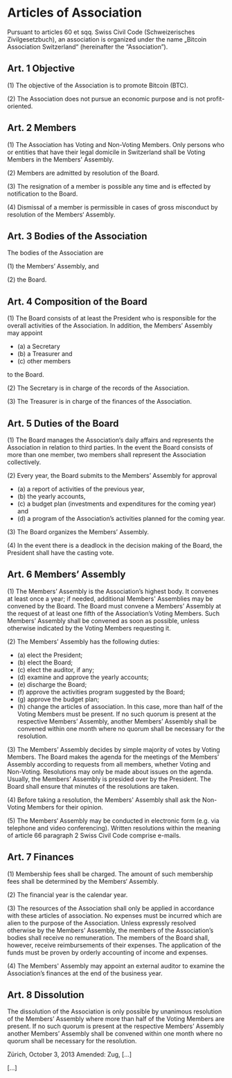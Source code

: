 # Articles of Association

Pursuant to articles 60 et sqq. Swiss Civil Code (Schweizerisches Zivilgesetzbuch), an association is
organized under the name „Bitcoin Association Switzerland“ (hereinafter the “Association”).

## Art. 1 Objective

(1) The objective of the Association is to promote Bitcoin (BTC).

(2) The Association does not pursue an economic purpose and is not profit-oriented. 

## Art. 2 Members

(1) The Association has Voting and Non-Voting Members. Only persons who or
entities that have their legal domicile in Switzerland shall be Voting
Members in the Members' Assembly.

(2) Members are admitted by resolution of the Board.

(3) The resignation of a member is possible any time and is effected by
notification to the Board.

(4) Dismissal of a member is permissible in cases of gross misconduct by
resolution of the Members‘ Assembly.

## Art. 3 Bodies of the Association

The bodies of the Association are

(1) the Members’ Assembly, and

(2) the Board.

## Art. 4 Composition of the Board

(1) The Board consists of at least the President who is responsible for the overall 
activities of the Association. In addition, the Members’ Assembly may appoint

* (a) a Secretary
* (b) a Treasurer and
* (c) other members

to the Board.

(2) The Secretary is in charge of the records of the Association. 

(3) The Treasurer is in charge of the finances of the Association.

## Art. 5 Duties of the Board

(1) The Board manages the Association‘s daily affairs and represents the
Association in relation to third parties. In the event the Board consists of more than
one member, two members shall represent the Association collectively.

(2) Every year, the Board submits to the Members’ Assembly for approval

* (a) a report of activities of the previous year,
* (b) the yearly accounts,
* (c) a budget plan (investments and expenditures for the coming year) and
* (d) a program of the Association’s activities planned for the coming
year.

(3) The Board organizes the Members’ Assembly.

(4) In the event there is a deadlock in the decision making of the Board, the
President shall have the casting vote.

## Art. 6 Members’ Assembly

(1) The Members’ Assembly is the Association’s highest body. It convenes at
least once a year; if needed, additional Members' Assemblies may be
convened by the Board. The Board must convene a Members’ Assembly
at the request of at least one fifth of the Association’s Voting Members. Such
Members’ Assembly shall be convened as soon as possible, unless
otherwise indicated by the Voting Members requesting it.

(2) The Members’ Assembly has the following duties:

* (a) elect the President;
* (b) elect the Board;
* (c) elect the auditor, if any;
* (d) examine and approve the yearly accounts;
* (e) discharge the Board;
* (f) approve the activities program suggested by the Board;
* (g) approve the budget plan;
* (h) change the articles of association. In this case, more than half of the Voting Members
must be present. If no such quorum is present at the respective
Members’ Assembly, another Members’ Assembly shall be
convened within one month where no quorum shall be necessary
for the resolution.

(3) The Members’ Assembly decides by simple majority of votes by Voting
Members. The Board makes the agenda for the meetings of the Members’
Assembly according to requests from all members, whether Voting and Non-Voting. Resolutions may only
be made about issues on the agenda. Usually, the Members’ Assembly is
presided over by the President. The Board shall ensure that minutes of the resolutions are taken.

(4) Before taking a resolution, the Members' Assembly shall ask the Non-Voting
Members for their opinion.

(5) The Members‘ Assembly may be conducted in electronic form (e.g. via
telephone and video conferencing). Written resolutions
within the meaning of article 66 paragraph 2 Swiss Civil Code comprise e-mails.

## Art. 7 Finances

(1) Membership fees shall be charged. The amount of such membership fees
shall be determined by the Members‘ Assembly.

(2) The financial year is the calendar year.

(3) The resources of the Association shall only be applied in accordance with
these articles of association. No expenses must be incurred which are alien to the
purpose of the Association. Unless expressly resolved otherwise by the
Members’ Assembly, the members of the Association’s bodies shall receive
no remuneration. The members of the Board shall, however, receive
reimbursements of their expenses. The application of the funds must be
proven by orderly accounting of income and expenses.

(4) The Members' Assembly may appoint an external auditor to examine the
Association’s finances at the end of the business year.

## Art. 8 Dissolution

The dissolution of the Association is only possible by unanimous resolution of the
Members’ Assembly where more than half of the Voting Members are present. If no such
quorum is present at the respective Members’ Assembly another Members’
Assembly shall be convened within one month where no quorum shall be
necessary for the resolution.


Zürich, October 3, 2013
Amended: Zug, [...]

[...]
